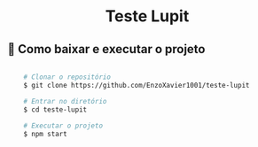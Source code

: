 <h1 align="center">
    Teste Lupit
</h1>

## 📁 Como baixar e executar o projeto

```bash

    # Clonar o repositório
    $ git clone https://github.com/EnzoXavier1001/teste-lupit

    # Entrar no diretório
    $ cd teste-lupit
    
    # Executar o projeto
    $ npm start

```
